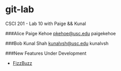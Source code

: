 git-lab
=======

CSCI 201 - Lab 10 with Paige &amp;&amp; Kunal

###Alice
Paige Kehoe
pkehoe@usc.edu
paigekehoe


###Bob
Kunal Shah
kunalvsh@usc.edu 
kunalvsh


###New Features Under Development
  + [FizzBuzz](http://www.codinghorror.com/blog/2007/02/why-cant-programmers-program.html)


